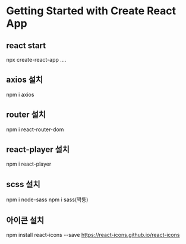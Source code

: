 # Getting Started with Create React App

## react start

npx create-react-app ....

## axios 설치

npm i axios

## router 설치

npm i react-router-dom

## react-player 설치

npm i react-player

## scss 설치

npm i node-sass
npm i sass(짝퉁)

## 아이콘 설치

npm install react-icons --save
https://react-icons.github.io/react-icons
